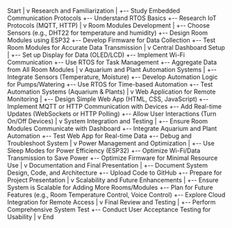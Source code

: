Start
  |
  v
Research and Familiarization
  |
  +-- Study Embedded Communication Protocols
  +-- Understand RTOS Basics
  +-- Research IoT Protocols (MQTT, HTTP)
  |
  v
Room Modules Development
  |
  +-- Choose Sensors (e.g., DHT22 for temperature and humidity)
  +-- Design Room Modules using ESP32
  +-- Develop Firmware for Data Collection
  +-- Test Room Modules for Accurate Data Transmission
  |
  v
Central Dashboard Setup
  |
  +-- Set up Display for Data (OLED/LCD)
  +-- Implement Wi-Fi Communication
  +-- Use RTOS for Task Management
  +-- Aggregate Data from All Room Modules
  |
  v
Aquarium and Plant Automation Systems
  |
  +-- Integrate Sensors (Temperature, Moisture)
  +-- Develop Automation Logic for Pumps/Watering
  +-- Use RTOS for Time-based Automation
  +-- Test Automation Systems (Aquarium & Plants)
  |
  v
Web Application for Remote Monitoring
  |
  +-- Design Simple Web App (HTML, CSS, JavaScript)
  +-- Implement MQTT or HTTP Communication with Devices
  +-- Add Real-time Updates (WebSockets or HTTP Polling)
  +-- Allow User Interactions (Turn On/Off Devices)
  |
  v
System Integration and Testing
  |
  +-- Ensure Room Modules Communicate with Dashboard
  +-- Integrate Aquarium and Plant Automation
  +-- Test Web App for Real-time Data
  +-- Debug and Troubleshoot System
  |
  v
Power Management and Optimization
  |
  +-- Use Sleep Modes for Power Efficiency (ESP32)
  +-- Optimize Wi-Fi/Data Transmission to Save Power
  +-- Optimize Firmware for Minimal Resource Use
  |
  v
Documentation and Final Presentation
  |
  +-- Document System Design, Code, and Architecture
  +-- Upload Code to GitHub
  +-- Prepare for Project Presentation
  |
  v
Scalability and Future Enhancements
  |
  +-- Ensure System is Scalable for Adding More Rooms/Modules
  +-- Plan for Future Features (e.g., Room Temperature Control, Voice Control)
  +-- Explore Cloud Integration for Remote Access
  |
  v
Final Review and Testing
  |
  +-- Perform Comprehensive System Test
  +-- Conduct User Acceptance Testing for Usability
  |
  v
End
